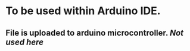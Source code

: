 # To be used within Arduino IDE.

## File is uploaded to arduino microcontroller. ***Not used here***